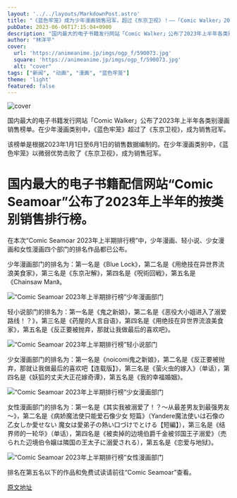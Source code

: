 ```yaml
---
layout: '../../layouts/MarkdownPost.astro'
title: "《蓝色牢笼》成为少年漫画销售冠军，超过《东京卫视》！——「Comic Walker」2023年上半年销售榜单公布"
pubDate: 2023-06-06T17:15:04+0900
description: "国内最大的电子书籍发行网站「Comic Walker」公布了2023年上半年各类别漫画销售榜单。"
author: "林洋平"
cover:
  url: 'https://animeanime.jp/imgs/ogp_f/590073.jpg'
  square: 'https://animeanime.jp/imgs/ogp_f/590073.jpg'
  alt: "cover"
tags: ["新闻", "动画", "漫画", "蓝色牢笼"]
theme: 'light'
featured: false
---
```


![cover](https://animeanime.jp/imgs/ogp_f/590073.jpg)

国内最大的电子书籍发行网站「Comic Walker」公布了2023年上半年各类别漫画销售榜单。在少年漫画类别中，《蓝色牢笼》超过了《东京卫视》，成为销售冠军。

该榜单是根据2023年1月1日至6月1日的销售数据编制的。在少年漫画类别中，《蓝色牢笼》以微弱优势击败了《东京卫视》，成为销售冠军。

# 国内最大的电子书籍配信网站“Comic Seamoar”公布了2023年上半年的按类别销售排行榜。

在本次“Comic Seamoar 2023年上半期排行榜”中，少年漫画、轻小说、少女漫画和女性漫画四个部门的排名作品都已公布。

少年漫画部门的排名为：第一名是《Blue Lock》，第二名是《用绝技在异世界流浪美食家》，第三名是《东京卍解》，第四名是《呪術回戦》，第五名是《Chainsaw Man》。

![“Comic Seamoar 2023年上半期排行榜”少年漫画部门](https://animeanime.jp/imgs/zoom/589507.png)

轻小说部门的排名为：第一名是《鬼之新娘》，第二名是《恶役大小姐进入了溺爱路线！？》，第三名是《药屋的人言自语》，第四名是《用绝技在异世界流浪美食家》，第五名是《反正要被抛弃，那就让我做最后的喜欢吧》。

![“Comic Seamoar 2023年上半期排行榜”轻小说部门](https://animeanime.jp/imgs/zoom/589512.png)

少女漫画部门的排名为：第一名是《noicomi鬼之新娘》，第二名是《反正要被抛弃，那就让我做最后的喜欢吧【连载版】》，第三名是《萤火虫的嫁入》（单话），第四名是《妖狐的丈夫大正花嫁奇谭》，第五名是《我的幸福婚姻》。

![“Comic Seamoar 2023年上半期排行榜”少女漫画部门](https://animeanime.jp/imgs/zoom/589508.png)

女性漫画部门的排名为：第一名是《其实我被溺爱了！？～从最差男友到最强男友～》，第二名是《病娇魔法使只能爱石像少女 短篇》（Yandere魔法使いは石像の乙女しか愛せない 魔女は愛弟子の熱い口づけでとける【短編】），第三名是《结界师的一轮华》（单话），第四名是《被卖掉的边境伯爵千金被邻国王子溺爱》（売られた辺境伯令嬢は隣国の王太子に溺愛される），第五名是《恋爱与地狱》。

![“Comic Seamoar 2023年上半期排行榜”女性漫画部门](https://animeanime.jp/imgs/zoom/589510.png)

排名在第五名以下的作品和免费试读请前往“Comic Seamoar”查看。

  [原文地址](https://animeanime.jp/article/2023/06/06/77775.html)